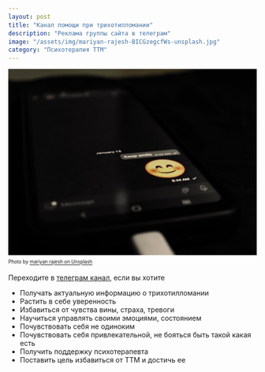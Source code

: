 ```yaml
---
layout: post
title: "Канал помощи при трихотилломании"
description: "Реклама группы сайта в телеграм"
image: "/assets/img/mariyan-rajesh-BICGzegcfWs-unsplash.jpg"
category: "Психотерапия ТТМ"
---
```

<img 
    src="/assets/img/mariyan-rajesh-BICGzegcfWs-unsplash.jpg" 
    alt="телеграм группа помощи при трихотилломании"
    class="mb-0">
<sup><sub>
Photo by <a href="https://unsplash.com/@mariyan_rajesh" rel=nofollow >mariyan rajesh on Unsplash</a>
</sub></sup>

Переходите в [телеграм канал](https://t.me/ttm_help_ru), если вы хотите

- Получать актуальную информацию о трихотилломании
- Растить в себе уверенность
- Избавиться от чувства вины, страха, тревоги
- Научиться управлять своими эмоциями, состоянием
- Почувствовать себя не одиноким
- Почувствовать себя привлекательной, не бояться быть такой какая есть
- Получить поддержку психотерапевта
- Поставить цель избавиться от ТТМ и достичь ее
